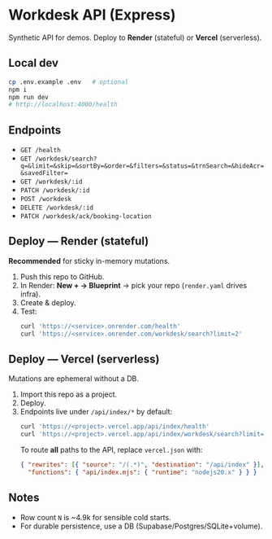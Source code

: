 # Workdesk API (Express)

Synthetic API for demos. Deploy to **Render** (stateful) or **Vercel** (serverless).

## Local dev
```bash
cp .env.example .env   # optional
npm i
npm run dev
# http://localhost:4000/health
```

## Endpoints
- `GET /health`
- `GET /workdesk/search?q=&limit=&skip=&sortBy=&order=&filters=&status=&trnSearch=&hideAcr=&savedFilter=`
- `GET /workdesk/:id`
- `PATCH /workdesk/:id`
- `POST /workdesk`
- `DELETE /workdesk/:id`
- `PATCH /workdesk/ack/booking-location`

## Deploy — Render (stateful)
**Recommended** for sticky in-memory mutations.
1. Push this repo to GitHub.
2. In Render: **New + → Blueprint** → pick your repo (`render.yaml` drives infra).
3. Create & deploy.
4. Test:
   ```bash
   curl 'https://<service>.onrender.com/health'
   curl 'https://<service>.onrender.com/workdesk/search?limit=2'
   ```

## Deploy — Vercel (serverless)
Mutations are ephemeral without a DB.
1. Import this repo as a project.
2. Deploy.
3. Endpoints live under `/api/index/*` by default:
   ```bash
   curl 'https://<project>.vercel.app/api/index/health'
   curl 'https://<project>.vercel.app/api/index/workdesk/search?limit=2'
   ```
   To route **all** paths to the API, replace `vercel.json` with:
   ```json
   { "rewrites": [{ "source": "/(.*)", "destination": "/api/index" }],
     "functions": { "api/index.mjs": { "runtime": "nodejs20.x" } } }
   ```

## Notes
- Row count `N` is ~4.9k for sensible cold starts.
- For durable persistence, use a DB (Supabase/Postgres/SQLite+volume).
